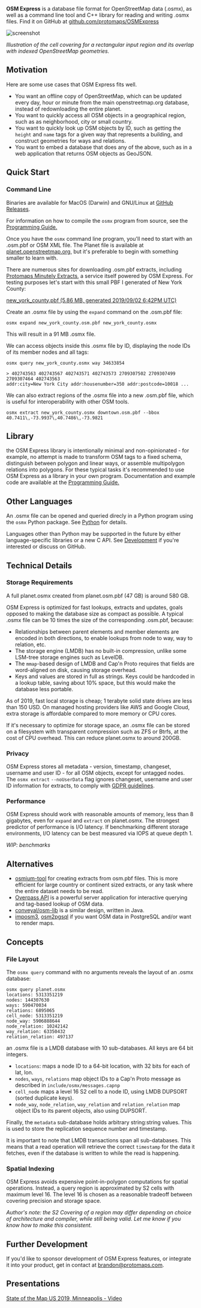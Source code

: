 **OSM Express** is a database file format for OpenStreetMap data (.osmx), as well as a command line tool and C++ library for reading and writing .osmx files. Find it on GitHub at [github.com/protomaps/OSMExpress](https://github.com/protomaps/OSMExpress)

![screenshot](https://github.com/protomaps/OSMExpress/blob/master/examples/screenshot.png?raw=true)

*Illustration of the cell covering for a rectangular input region and its overlap with indexed OpenStreetMap geometries.*

## Motivation

Here are some use cases that OSM Express fits well.

* You want an offline copy of OpenStreetMap, which can be updated every day, hour or minute from the main openstreetmap.org database, instead of redownloading the entire planet.
* You want to quickly access all OSM objects in a geographical region, such as as neighborhood, city or small country.
* You want to quickly look up OSM objects by ID, such as getting the `height` and `name` tags for a given way that represents a building, and construct geometries for ways and relations.
* You want to embed a database that does any of the above, such as in a web application that returns OSM objects as GeoJSON.

## Quick Start

### Command Line

Binaries are available for MacOS (Darwin) and GNU/Linux at [GitHub Releases](https://github.com/protomaps/OSMExpress/releases).

For information on how to compile the `osmx` program from source, see the [Programming Guide.](/docs/osmexpress/programming-guide)

Once you have the `osmx` command line program, you'll need to start with an .osm.pbf or OSM XML file. The Planet file is available at [planet.openstreetmap.org](https://planet.openstreetmap.org), but it's preferable to begin with something smaller to learn with.

There are numerous sites for downloading .osm.pbf extracts, including [Protomaps Minutely Extracts](https://protomaps.com/downloads/osm), a service itself powered by OSM Express. For testing purposes let's start with this small PBF I generated of New York County:

[new\_york\_county.pbf (5.86 MB, generated 2019/09/02 6:42PM UTC)](https://protomaps-static.s3.us-east-2.amazonaws.com/new_york_county.osm.pbf)

Create an .osmx file by using the `expand` command on the .osm.pbf file:

    osmx expand new_york_county.osm.pbf new_york_county.osmx

This will result in a 91 MB .osmx file.

We can access objects inside this .osmx file by ID, displaying the node IDs of its member nodes and all tags:

    osmx query new_york_county.osmx way 34633854

    > 402743563 402743567 402743571 402743573 2709307502 2709307499 2709307464 402743563
    addr:city=New York City addr:housenumber=350 addr:postcode=10018 ...

We can also extract regions of the .osmx file into a new .osm.pbf file, which is useful for interoperability with other OSM tools.

    osmx extract new_york_county.osmx downtown.osm.pbf --bbox 40.7411\,-73.9937\,40.7486\,-73.9821

## Library

the OSM Express library is intentionally minimal and non-opinionated - for example, no attempt is made to transform OSM tags to a fixed schema, distinguish between polygon and linear ways, or assemble multipolygon relations into polygons. For these typical tasks it's recommended to use OSM Express as a library in your own program. Documentation and example code are available at the [Programming Guide.](/docs/osmexpress/programming-guide)

## Other Languages

An .osmx file can be opened and queried direcly in a Python program using the `osmx` Python package. See [Python](/docs/osmexpress/programming-guide#python) for details.

Languages other than Python may be supported in the future by either language-specific libraries or a new C API. See [Development](#Development) if you're interested or discuss on GitHub.

## Technical Details

### Storage Requirements

A full planet.osmx created from planet.osm.pbf (47 GB) is around 580 GB.

OSM Express is optimized for fast lookups, extracts and updates, goals opposed to making the database size as compact as possible. A typical .osmx file can be 10 times the size of the corresponding .osm.pbf, because:

* Relationships between parent elements and member elements are encoded in both directions, to enable lookups from node to way, way to relation, etc.
* The storage engine (LMDB) has no built-in compression, unlike some LSM-tree storage engines such as LevelDB.
* The `mmap`-based design of LMDB and Cap'n Proto requires that fields are word-aligned on disk, causing storage overhead.
* Keys and values are stored in full as strings. Keys could be hardcoded in a lookup table, saving about 10% space, but this would make the database less portable.

As of 2019, fast local storage is cheap; 1 terabyte solid state drives are less than 150 USD. On managed hosting providers like AWS and Google Cloud, extra storage is affordable compared to more memory or CPU cores. 

If it's necessary to optimize for storage space, an .osmx file can be stored on a filesystem with transparent compression such as ZFS or Btrfs, at the cost of CPU overhead. This can reduce planet.osmx to around 200GB.

### Privacy

OSM Express stores all metadata - version, timestamp, changeset, username and user ID - for all OSM objects, except for untagged nodes. The `osmx extract` `--noUserData` flag ignores changeset, username and user ID information for extracts, to comply with [GDPR guidelines](https://wiki.openstreetmap.org/wiki/GDPR).

### Performance

OSM Express should work with reasonable amounts of memory, less than 8 gigabytes, even for `expand` and `extract` on planet.osmx. The strongest predictor of performance is I/O latency. If benchmarking different storage environments, I/O latency can be best measured via IOPS at queue depth 1.

*WIP: benchmarks*

## Alternatives

* [osmium-tool](https://osmcode.org/osmium-tool/index.html) for creating extracts from osm.pbf files. This is more efficient for large country or continent sized extracts, or any task where the entire dataset needs to be read.
* [Overpass API](http://overpass-api.de) is a powerful server application for interactive querying and tag-based lookup of OSM data.
* [conveyal/osm-lib](https://github.com/conveyal/osm-lib) is a similar design, written in Java.
* [imposm3](https://github.com/omniscale/imposm3), [osm2pgsql](https://github.com/openstreetmap/osm2pgsql) if you want OSM data in PostgreSQL and/or want to render maps. 

## Concepts

### File Layout

The `osmx query` command with no arguments reveals the layout of an .osmx database:

    osmx query planet.osmx
    locations: 5313351219
    nodes: 144307630
    ways: 590470034
    relations: 6895065
    cell_node: 5313351219
    node_way: 5906888644
    node_relation: 10242142
    way_relation: 63350432
    relation_relation: 497137

an .osmx file is a LMDB database with 10 sub-databases. All keys are 64 bit integers.

* `locations`: maps a node ID to a 64-bit location, with 32 bits for each of lat, lon.
* `nodes`, `ways`, `relations` map object IDs to a Cap'n Proto message as described in `include/osmx/messages.capnp`
* `cell_node` maps a level 16 S2 cell to a node ID, using LMDB DUPSORT (sorted duplicate keys).
* `node_way`, `node_relation`, `way_relation` and `relation_relation` map object IDs to its parent objects, also using DUPSORT.

Finally, the `metadata` sub-database holds arbitrary string:string values. This is used to store the replication sequence number and timestamp. 

It is important to note that LMDB transactions span all sub-databases. This means that a read operation will retrieve the correct `timestamp` for the data it fetches, even if the database is written to while the read is happening.

### Spatial Indexing

OSM Express avoids expensive point-in-polygon computations for spatial operations. Instead, a query region is approximated by S2 cells with maximum level 16. The level 16 is chosen as a reasonable tradeoff between covering precision and storage space.

*Author's note: the S2 Covering of a region may differ depending on choice of architecture and compiler, while still being valid. Let me know if you know how to make this consistent.*

## Further Development

If you'd like to sponsor development of OSM Express features, or integrate it into your product, get in contact at [brandon@protomaps.com](mailto:brandon@protomaps.com).

## Presentations

[State of the Map US 2019, Minneapolis - Video](https://2019.stateofthemap.us/program/sun/osm-express-a-spatial-file-format-for-the-planet.html)